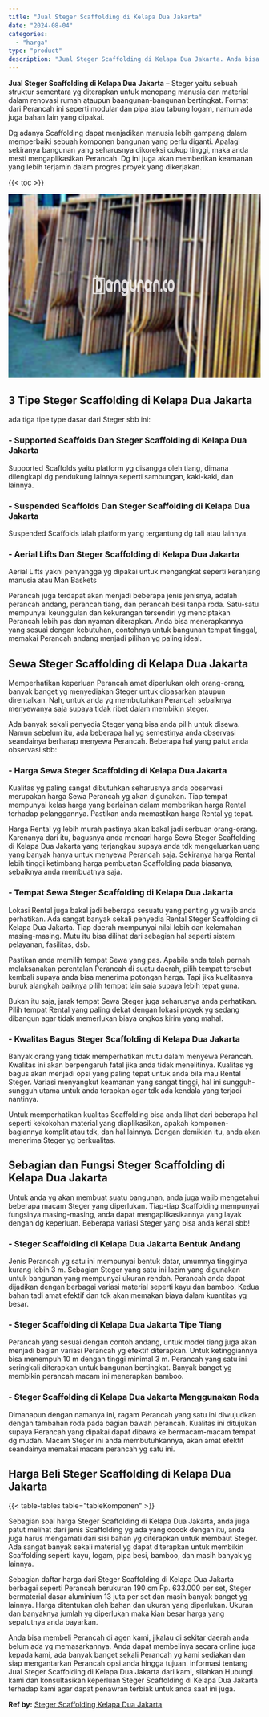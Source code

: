 ```yaml
---
title: "Jual Steger Scaffolding di Kelapa Dua Jakarta"
date: "2024-08-04"
categories: 
  - "harga"
type: "product"
description: "Jual Steger Scaffolding di Kelapa Dua Jakarta. Anda bisa membeli Perancah di agen kami, jikalau di sekitar daerah anda belum ada yg memasarkannya. Anda dapat..."
---
```


**Jual Steger Scaffolding di Kelapa Dua Jakarta** – Steger yaitu sebuah struktur sementara yg diterapkan untuk menopang manusia dan material dalam renovasi rumah ataupun baangunan-bangunan bertingkat. Format dari Perancah ini seperti modular dan pipa atau tabung logam, namun ada juga bahan lain yang dipakai.

Dg adanya Scaffolding dapat menjadikan manusia lebih gampang dalam memperbaiki sebuah komponen bangunan yang perlu diganti. Apalagi sekiranya bangunan yang seharusnya dikoreksi cukup tinggi, maka anda mesti mengaplikasikan Perancah. Dg ini juga akan memberikan keamanan yang lebih terjamin dalam progres proyek yang dikerjakan.

{{< toc >}}

![Jual Steger Scaffolding di Kelapa Dua Jakarta](/images/sewa-scaffolding-steger-14.png)

## 3 Tipe Steger Scaffolding di Kelapa Dua Jakarta

ada tiga tipe type dasar dari Steger sbb ini:

### \- Supported Scaffolds Dan Steger Scaffolding di Kelapa Dua Jakarta

Supported Scaffolds yaitu platform yg disangga oleh tiang, dimana dilengkapi dg pendukung lainnya seperti sambungan, kaki-kaki, dan lainnya.

### \- Suspended Scaffolds Dan Steger Scaffolding di Kelapa Dua Jakarta

Suspended Scaffolds ialah platform yang tergantung dg tali atau lainnya.

### \- Aerial Lifts Dan Steger Scaffolding di Kelapa Dua Jakarta

Aerial Lifts yakni penyangga yg dipakai untuk mengangkat seperti keranjang manusia atau Man Baskets

Perancah juga terdapat akan menjadi beberapa jenis jenisnya, adalah perancah andang, perancah tiang, dan perancah besi tanpa roda. Satu-satu mempunyai keunggulan dan kekurangan tersendiri yg menciptakan Perancah lebih pas dan nyaman diterapkan. Anda bisa menerapkannya yang sesuai dengan kebutuhan, contohnya untuk bangunan tempat tinggal, memakai Perancah andang menjadi pilihan yg paling ideal.

## Sewa Steger Scaffolding di Kelapa Dua Jakarta

Memperhatikan keperluan Perancah amat diperlukan oleh orang-orang, banyak banget yg menyediakan Steger untuk dipasarkan ataupun direntalkan. Nah, untuk anda yg membutuhkan Perancah sebaiknya menyewanya saja supaya tidak ribet dalam membikin steger.

Ada banyak sekali penyedia Steger yang bisa anda pilih untuk disewa. Namun sebelum itu, ada beberapa hal yg semestinya anda observasi seandainya berharap menyewa Perancah. Beberapa hal yang patut anda observasi sbb:

### \- Harga Sewa Steger Scaffolding di Kelapa Dua Jakarta

Kualitas yg paling sangat dibutuhkan seharusnya anda observasi merupakan harga Sewa Perancah yg akan digunakan. Tiap tempat mempunyai kelas harga yang berlainan dalam memberikan harga Rental terhadap pelanggannya. Pastikan anda memastikan harga Rental yg tepat.

Harga Rental yg lebih murah pastinya akan bakal jadi serbuan orang-orang. Karenanya dari itu, bagusnya anda mencari harga Sewa Steger Scaffolding di Kelapa Dua Jakarta yang terjangkau supaya anda tdk mengeluarkan uang yang banyak hanya untuk menyewa Perancah saja. Sekiranya harga Rental lebih tinggi ketimbang harga pembuatan Scaffolding pada biasanya, sebaiknya anda membuatnya saja.

### \- Tempat Sewa Steger Scaffolding di Kelapa Dua Jakarta

Lokasi Rental juga bakal jadi beberapa sesuatu yang penting yg wajib anda perhatikan. Ada sangat banyak sekali penyedia Rental Steger Scaffolding di Kelapa Dua Jakarta. Tiap daerah mempunyai nilai lebih dan kelemahan masing-masing. Mutu itu bisa dilihat dari sebagian hal seperti sistem pelayanan, fasilitas, dsb.

Pastikan anda memilih tempat Sewa yang pas. Apabila anda telah pernah melaksanakan perentalan Perancah di suatu daerah, pilih tempat tersebut kembali supaya anda bisa menerima potongan harga. Tapi jika kualitasnya buruk alangkah baiknya pilih tempat lain saja supaya lebih tepat guna.

Bukan itu saja, jarak tempat Sewa Steger juga seharusnya anda perhatikan. Pilih tempat Rental yang paling dekat dengan lokasi proyek yg sedang dibangun agar tidak memerlukan biaya ongkos kirim yang mahal.

### \- Kwalitas Bagus Steger Scaffolding di Kelapa Dua Jakarta

Banyak orang yang tidak memperhatikan mutu dalam menyewa Perancah. Kwalitas ini akan berpengaruh fatal jika anda tidak menelitinya. Kualitas yg bagus akan menjadi opsi yang paling tepat untuk anda bila mau Rental Steger. Variasi menyangkut keamanan yang sangat tinggi, hal ini sungguh-sungguh utama untuk anda terapkan agar tdk ada kendala yang terjadi nantinya.

Untuk memperhatikan kualitas Scaffolding bisa anda lihat dari beberapa hal seperti kekokohan material yang diaplikasikan, apakah komponen-bagiannya komplit atau tdk, dan hal lainnya. Dengan demikian itu, anda akan menerima Steger yg berkualitas.

## Sebagian dan Fungsi Steger Scaffolding di Kelapa Dua Jakarta

Untuk anda yg akan membuat suatu bangunan, anda juga wajib mengetahui beberapa macam Steger yang diperlukan. Tiap-tiap Scaffolding mempunyai fungsinya masing-masing, anda dapat mengaplikasikannya yang layak dengan dg keperluan. Beberapa variasi Steger yang bisa anda kenal sbb!

### \- Steger Scaffolding di Kelapa Dua Jakarta Bentuk Andang

Jenis Perancah yg satu ini mempunyai bentuk datar, umumnya tingginya kurang lebih 3 m. Sebagian Steger yang satu ini lazim yang digunakan untuk bangunan yang mempunyai ukuran rendah. Perancah anda dapat dijadikan dengan berbagai variasi material seperti kayu dan bamboo. Kedua bahan tadi amat efektif dan tdk akan memakan biaya dalam kuantitas yg besar.

### \- Steger Scaffolding di Kelapa Dua Jakarta Tipe Tiang

Perancah yang sesuai dengan contoh andang, untuk model tiang juga akan menjadi bagian variasi Perancah yg efektif diterapkan. Untuk ketinggiannya bisa menempuh 10 m dengan tinggi minimal 3 m. Perancah yang satu ini seringkali diterapkan untuk bangunan bertingkat. Banyak banget yg membikin perancah macam ini menerapkan bamboo.

### \- Steger Scaffolding di Kelapa Dua Jakarta Menggunakan Roda

Dimanapun dengan namanya ini, ragam Perancah yang satu ini diwujudkan dengan tambahan roda pada bagian bawah perancah. Kualitas ini ditujukan supaya Perancah yang dipakai dapat dibawa ke bermacam-macam tempat dg mudah. Macam Steger ini anda membutuhkannya, akan amat efektif seandainya memakai macam perancah yg satu ini.

## Harga Beli Steger Scaffolding di Kelapa Dua Jakarta

{{< table-tables table="tableKomponen" >}}

Sebagian soal harga Steger Scaffolding di Kelapa Dua Jakarta, anda juga patut melihat dari jenis Scaffolding yg ada yang cocok dengan itu, anda juga harus mengamati dari sisi bahan yg diterapkan untuk membaut Steger. Ada sangat banyak sekali material yg dapat diterapkan untuk membikin Scaffolding seperti kayu, logam, pipa besi, bamboo, dan masih banyak yg lainnya.

Sebagian daftar harga dari Steger Scaffolding di Kelapa Dua Jakarta berbagai seperti Perancah berukuran 190 cm Rp. 633.000 per set, Steger bermaterial dasar aluminium 13 juta per set dan masih banyak banget yg lainnya. Harga ditentukan oleh bahan dan ukuran yang diperlukan. Ukuran dan banyaknya jumlah yg diperlukan maka kian besar harga yang sepatutnya anda bayarkan.

Anda bisa membeli Perancah di agen kami, jikalau di sekitar daerah anda belum ada yg memasarkannya. Anda dapat membelinya secara online juga kepada kami, ada banyak banget sekali Perancah yg kami sediakan dan siap mengantarkan Perancah opsi anda hingga tujuan. informasi tentang Jual Steger Scaffolding di Kelapa Dua Jakarta dari kami, silahkan Hubungi kami dan konsultasikan keperluan Steger Scaffolding di Kelapa Dua Jakarta terhadap kami agar dapat penawran terbiak untuk anda saat ini juga.

**Ref by:** [Steger Scaffolding Kelapa Dua Jakarta](https://id.wikipedia.org/wiki/Steger)
